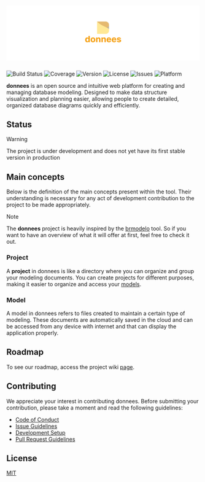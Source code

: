 # ![donnees banner](./public/banner.png)

![Build Status](https://img.shields.io/github/actions/workflow/status/luscalima/donnees/ci.yml?branch=main)
![Coverage](https://img.shields.io/codecov/c/github/luscalima/donnees)
![Version](https://img.shields.io/github/v/release/luscalima/donnees)
![License](https://img.shields.io/github/license/luscalima/donnees)
![Issues](https://img.shields.io/github/issues/luscalima/donnees)
![Platform](https://img.shields.io/badge/platform-Web-blue)

**donnees** is an open source and intuitive web platform for creating and managing database modeling. Designed to make data structure visualization and planning easier, allowing people to create detailed, organized database diagrams quickly and efficiently.

## Status

> [!WARNING]
> The project is under development and does not yet have its first stable version in production

## Main concepts

Below is the definition of the main concepts present within the tool. Their understanding is necessary for any act of development contribution to the project to be made appropriately.

> [!NOTE]
> The **donnees** project is heavily inspired by the [brmodelo](https://sourceforge.net/projects/brmodelo/) tool. So if you want to have an overview of what it will offer at first, feel free to check it out.

### Project

A **project** in donnees is like a directory where you can organize and group your modeling documents. You can create projects for different purposes, making it easier to organize and access your [models](#model).

### Model

A model in donnees refers to files created to maintain a certain type of modeling. These documents are automatically saved in the cloud and can be accessed from any device with internet and that can display the application properly.

## Roadmap

To see our roadmap, access the project wiki [page](https://github.com/luscalima/donnees/wiki/Roadmap).

## Contributing

We appreciate your interest in contributing donnees. Before submitting your contribution, please take a moment and read the following guidelines:

- [Code of Conduct](./.github/code_of_conduct.md)
- [Issue Guidelines](./.github/issue_guidelines.md)
- [Development Setup](./.github/development_setup.md)
- [Pull Request Guidelines](./.github/pull_request_guidelines.md)

## License

[MIT](https://opensource.org/license/MIT)
